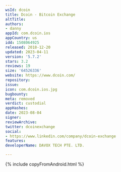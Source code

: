```yaml
---
wsId: dcoin
title: Dcoin - Bitcoin Exchange
altTitle: 
authors:
- danny
appId: com.dcoin.ios
appCountry: us
idd: 1508064925
released: 2018-12-20
updated: 2023-04-11
version: '5.7.2'
stars: 3.2
reviews: 19
size: '64526336'
website: https://www.dcoin.com/
repository: 
issue: 
icon: com.dcoin.ios.jpg
bugbounty: 
meta: removed
verdict: custodial
appHashes: 
date: 2023-08-04
signer: 
reviewArchive: 
twitter: dcoinexchange
social:
- https://www.linkedin.com/company/dcoin-exchange
features: 
developerName: DAVOX TECH PTE. LTD.

---
```


 {% include copyFromAndroid.html %}
